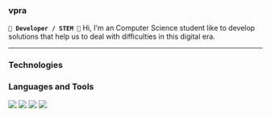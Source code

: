 ### vpra 

**`🌱 Developer / STEM 🔭`**
Hi, I'm an Computer Science student like to develop solutions that help us to deal with difficulties in this digital era.

---

### Technologies


### Languages and Tools
<img src="https://cdn.jsdelivr.net/gh/devicons/devicon/icons/bash/bash-original.svg" />

<img src="https://cdn.jsdelivr.net/gh/devicons/devicon/icons/c/c-line.svg" />
          

<img src="https://cdn.jsdelivr.net/gh/devicons/devicon/icons/cplusplus/cplusplus-line.svg" />



<img src="https://cdn.jsdelivr.net/gh/devicons/devicon/icons/csharp/csharp-line.svg" />

          
          
          